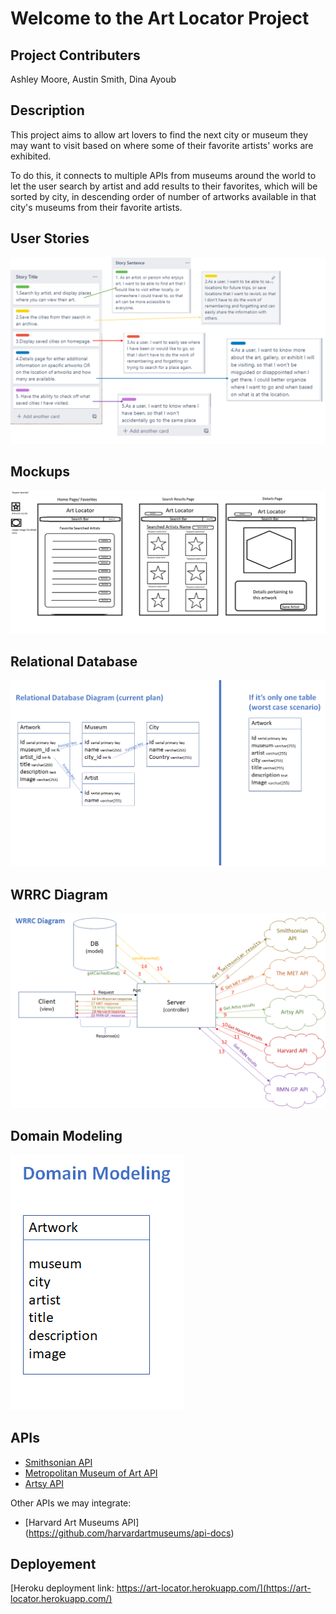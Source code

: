 # Welcome to the Art Locator Project

## Project Contributers

Ashley Moore, Austin Smith, Dina Ayoub

## Description

This project aims to allow art lovers to find the next city or museum they may want to visit based on where some of their favorite artists' works are exhibited.

To do this, it connects to multiple APIs from museums around the world to let the user search by artist and add results to their favorites, which will be sorted by city, in descending order of number of artworks available in that city's museums from their favorite artists.

## User Stories

![User Stories](public/assets/user_stories.png)

## Mockups

![Mockups](public/assets/mockups.png)

## Relational Database

![Relational Database Diagram](public/assets/Relational_database_diagram.png)

## WRRC Diagram

![Web Request Response Cycle](public/assets/WRRC_diagram.png)

## Domain Modeling

![Domain Modeling](public/assets/Domain_modeling.png)

## APIs

* [Smithsonian API](http://edan.si.edu/openaccess/apidocs/)
* [Metropolitan Museum of Art API](https://metmuseum.github.io/)
* [Artsy API](https://developers.artsy.net/v2)

Other APIs we may integrate:
* [Harvard Art Museums API] (https://github.com/harvardartmuseums/api-docs)

## Deployement

[Heroku deployment link: https://art-locator.herokuapp.com/](https://art-locator.herokuapp.com/)